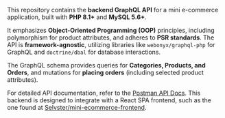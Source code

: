 
This repository contains the **backend GraphQL API** for a mini e-commerce application, built with **PHP 8.1+** and **MySQL 5.6+**.

It emphasizes **Object-Oriented Programming (OOP)** principles, including polymorphism for product attributes, and adheres to **PSR standards**. The API is **framework-agnostic**, utilizing libraries like `webonyx/graphql-php` for GraphQL and `doctrine/dbal` for database interactions.

The GraphQL schema provides queries for **Categories, Products, and Orders**, and mutations for **placing orders** (including selected product attributes).

For detailed API documentation, refer to the [Postman API Docs](https://documenter.getpostman.com/view/33043197/2sB34fngz3). This backend is designed to integrate with a React SPA frontend, such as the one found at [Selvster/mini-ecommerce-frontend](https://www.google.com/search?q=https://github.com/Selvster/mini-ecommerce-frontend&authuser=5).
